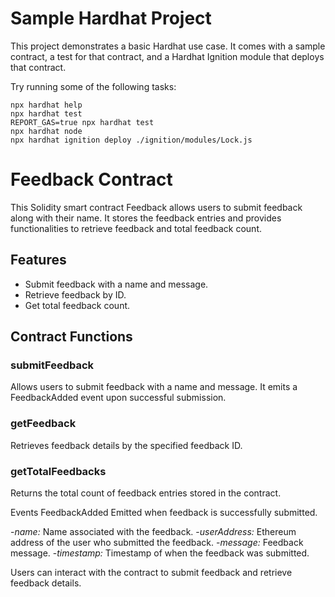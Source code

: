 # Sample Hardhat Project

This project demonstrates a basic Hardhat use case. It comes with a sample contract, a test for that contract, and a Hardhat Ignition module that deploys that contract.

Try running some of the following tasks:

```shell
npx hardhat help
npx hardhat test
REPORT_GAS=true npx hardhat test
npx hardhat node
npx hardhat ignition deploy ./ignition/modules/Lock.js
```
# Feedback Contract
This Solidity smart contract Feedback allows users to submit feedback along with their name. It stores the feedback entries and provides functionalities to retrieve feedback and total feedback count.

 ## Features
- Submit feedback with a name and message.
- Retrieve feedback by ID.
- Get total feedback count.

## Contract Functions

### submitFeedback
Allows users to submit feedback with a name and message. It emits a FeedbackAdded event upon successful submission.

### getFeedback
Retrieves feedback details by the specified feedback ID.

### getTotalFeedbacks
Returns the total count of feedback entries stored in the contract.

Events
FeedbackAdded
Emitted when feedback is successfully submitted.

-*name:* Name associated with the feedback.
-*userAddress:* Ethereum address of the user who submitted the feedback.
-*message:* Feedback message.
-*timestamp:* Timestamp of when the feedback was submitted.

Users can interact with the contract to submit feedback and retrieve feedback details.